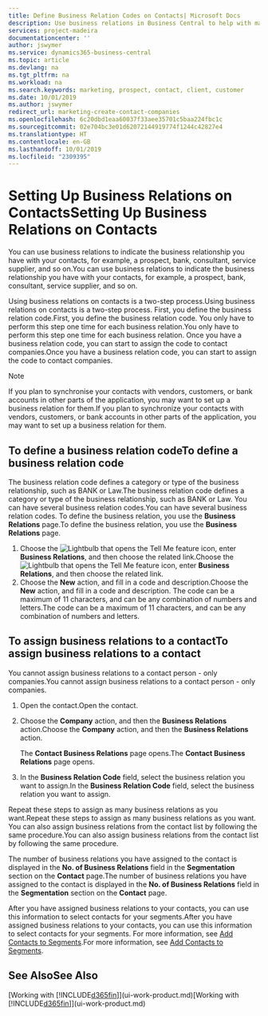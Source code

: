 ```yaml
---
title: Define Business Relation Codes on Contacts| Microsoft Docs
description: Use business relations in Business Central to help with marketing and to indicate the business relationship you have with your  prospects, clients, and customers, for example, a bank or service supplier.
services: project-madeira
documentationcenter: ''
author: jswymer
ms.service: dynamics365-business-central
ms.topic: article
ms.devlang: na
ms.tgt_pltfrm: na
ms.workload: na
ms.search.keywords: marketing, prospect, contact, client, customer
ms.date: 10/01/2019
ms.author: jswymer
redirect_url: marketing-create-contact-companies
ms.openlocfilehash: 6c20dbd1eaa60037f33aee35701c5baa224fbc1c
ms.sourcegitcommit: 02e704bc3e01d62072144919774f1244c42827e4
ms.translationtype: HT
ms.contentlocale: en-GB
ms.lasthandoff: 10/01/2019
ms.locfileid: "2309395"
---
```

# <a name="setting-up-business-relations-on-contacts"></a><span data-ttu-id="f2d4c-103">Setting Up Business Relations on Contacts</span><span class="sxs-lookup"><span data-stu-id="f2d4c-103">Setting Up Business Relations on Contacts</span></span>
<span data-ttu-id="f2d4c-104">You can use business relations to indicate the business relationship you have with your contacts, for example, a prospect, bank, consultant, service supplier, and so on.</span><span class="sxs-lookup"><span data-stu-id="f2d4c-104">You can use business relations to indicate the business relationship you have with your contacts, for example, a prospect, bank, consultant, service supplier, and so on.</span></span>

<span data-ttu-id="f2d4c-105">Using business relations on contacts is a two-step process.</span><span class="sxs-lookup"><span data-stu-id="f2d4c-105">Using business relations on contacts is a two-step process.</span></span> <span data-ttu-id="f2d4c-106">First, you define the business relation code.</span><span class="sxs-lookup"><span data-stu-id="f2d4c-106">First, you define the business relation code.</span></span> <span data-ttu-id="f2d4c-107">You only have to perform this step one time for each business relation.</span><span class="sxs-lookup"><span data-stu-id="f2d4c-107">You only have to perform this step one time for each business relation.</span></span> <span data-ttu-id="f2d4c-108">Once you have a business relation code, you can start to assign the code to contact companies.</span><span class="sxs-lookup"><span data-stu-id="f2d4c-108">Once you have a business relation code, you can start to assign the code to contact companies.</span></span>

> [!NOTE]  
>   <span data-ttu-id="f2d4c-109">If you plan to synchronise your contacts with vendors, customers, or bank accounts in other parts of the application, you may want to set up a business relation for them.</span><span class="sxs-lookup"><span data-stu-id="f2d4c-109">If you plan to synchronize your contacts with vendors, customers, or bank accounts in other parts of the application, you may want to set up a business relation for them.</span></span>

## <a name="to-define-a-business-relation-code"></a><span data-ttu-id="f2d4c-110">To define a business relation code</span><span class="sxs-lookup"><span data-stu-id="f2d4c-110">To define a business relation code</span></span>
<span data-ttu-id="f2d4c-111">The business relation code defines a category or type of the business relationship, such as BANK or Law.</span><span class="sxs-lookup"><span data-stu-id="f2d4c-111">The business relation code defines a category or type of the business relationship, such as BANK or Law.</span></span> <span data-ttu-id="f2d4c-112">You can have several business relation codes.</span><span class="sxs-lookup"><span data-stu-id="f2d4c-112">You can have several business relation codes.</span></span> <span data-ttu-id="f2d4c-113">To define the business relation, you use the **Business Relations** page.</span><span class="sxs-lookup"><span data-stu-id="f2d4c-113">To define the business relation, you use the **Business Relations** page.</span></span>

1. <span data-ttu-id="f2d4c-114">Choose the ![Lightbulb that opens the Tell Me feature](media/ui-search/search_small.png "Tell me what you want to do") icon, enter **Business Relations**, and then choose the related link.</span><span class="sxs-lookup"><span data-stu-id="f2d4c-114">Choose the ![Lightbulb that opens the Tell Me feature](media/ui-search/search_small.png "Tell me what you want to do") icon, enter **Business Relations**, and then choose the related link.</span></span>
2. <span data-ttu-id="f2d4c-115">Choose the **New** action, and fill in a code and description.</span><span class="sxs-lookup"><span data-stu-id="f2d4c-115">Choose the **New** action, and fill in a code and description.</span></span> <span data-ttu-id="f2d4c-116">The code can be a maximum of 11 characters, and can be any combination of numbers and letters.</span><span class="sxs-lookup"><span data-stu-id="f2d4c-116">The code can be a maximum of 11 characters, and can be any combination of numbers and letters.</span></span>

## <a name="AssignBusRelContact"></a> <span data-ttu-id="f2d4c-117">To assign business relations to a contact</span><span class="sxs-lookup"><span data-stu-id="f2d4c-117">To assign business relations to a contact</span></span>
<span data-ttu-id="f2d4c-118">You cannot assign business relations to a contact person - only companies.</span><span class="sxs-lookup"><span data-stu-id="f2d4c-118">You cannot assign business relations to a contact person - only companies.</span></span>

1. <span data-ttu-id="f2d4c-119">Open the contact.</span><span class="sxs-lookup"><span data-stu-id="f2d4c-119">Open the contact.</span></span>
2. <span data-ttu-id="f2d4c-120">Choose the **Company** action, and then the **Business Relations** action.</span><span class="sxs-lookup"><span data-stu-id="f2d4c-120">Choose the **Company** action, and then the **Business Relations** action.</span></span>

    <span data-ttu-id="f2d4c-121">The **Contact Business Relations** page opens.</span><span class="sxs-lookup"><span data-stu-id="f2d4c-121">The **Contact Business Relations** page opens.</span></span>
3. <span data-ttu-id="f2d4c-122">In the **Business Relation Code** field, select the business relation you want to assign.</span><span class="sxs-lookup"><span data-stu-id="f2d4c-122">In the **Business Relation Code** field, select the business relation you want to assign.</span></span>

<span data-ttu-id="f2d4c-123">Repeat these steps to assign as many business relations as you want.</span><span class="sxs-lookup"><span data-stu-id="f2d4c-123">Repeat these steps to assign as many business relations as you want.</span></span> <span data-ttu-id="f2d4c-124">You can also assign business relations from the contact list by following the same procedure.</span><span class="sxs-lookup"><span data-stu-id="f2d4c-124">You can also assign business relations from the contact list by following the same procedure.</span></span>

<span data-ttu-id="f2d4c-125">The number of business relations you have assigned to the contact is displayed in the **No. of Business Relations** field in the **Segmentation** section on the **Contact** page.</span><span class="sxs-lookup"><span data-stu-id="f2d4c-125">The number of business relations you have assigned to the contact is displayed in the **No. of Business Relations** field in the **Segmentation** section on the **Contact** page.</span></span>

<span data-ttu-id="f2d4c-126">After you have assigned business relations to your contacts, you can use this information to select contacts for your segments.</span><span class="sxs-lookup"><span data-stu-id="f2d4c-126">After you have assigned business relations to your contacts, you can use this information to select contacts for your segments.</span></span> <span data-ttu-id="f2d4c-127">For more information, see [Add Contacts to Segments](marketing-add-contact-segment.md).</span><span class="sxs-lookup"><span data-stu-id="f2d4c-127">For more information, see [Add Contacts to Segments](marketing-add-contact-segment.md).</span></span>

## <a name="see-also"></a><span data-ttu-id="f2d4c-128">See Also</span><span class="sxs-lookup"><span data-stu-id="f2d4c-128">See Also</span></span>
<span data-ttu-id="f2d4c-129">[Working with [!INCLUDE[d365fin](includes/d365fin_md.md)]](ui-work-product.md)</span><span class="sxs-lookup"><span data-stu-id="f2d4c-129">[Working with [!INCLUDE[d365fin](includes/d365fin_md.md)]](ui-work-product.md)</span></span>
